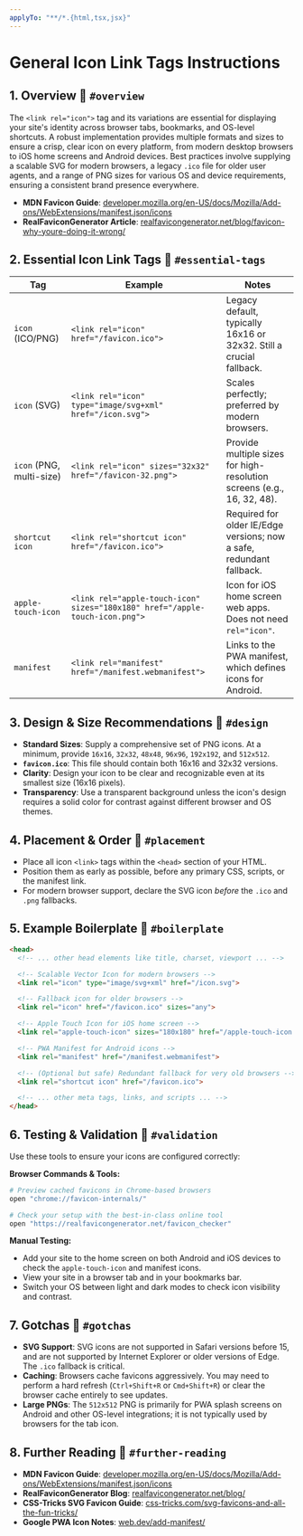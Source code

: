 ```yaml
---
applyTo: "**/*.{html,tsx,jsx}"
---
```


# General Icon Link Tags Instructions

## 1. Overview 🔗 `#overview`

The `<link rel="icon">` tag and its variations are essential for displaying your site's identity across browser tabs, bookmarks, and OS-level shortcuts. A robust implementation provides multiple formats and sizes to ensure a crisp, clear icon on every platform, from modern desktop browsers to iOS home screens and Android devices. Best practices involve supplying a scalable SVG for modern browsers, a legacy `.ico` file for older user agents, and a range of PNG sizes for various OS and device requirements, ensuring a consistent brand presence everywhere.

- **MDN Favicon Guide**: [developer.mozilla.org/en-US/docs/Mozilla/Add-ons/WebExtensions/manifest.json/icons](https://developer.mozilla.org/en-US/docs/Mozilla/Add-ons/WebExtensions/manifest.json/icons)
- **RealFaviconGenerator Article**: [realfavicongenerator.net/blog/favicon-why-youre-doing-it-wrong/](https://realfavicongenerator.net/blog/favicon-why-youre-doing-it-wrong/)

## 2. Essential Icon Link Tags 🔗 `#essential-tags`

| Tag                      | Example                                                                      | Notes                                                                 |
| ------------------------ | ---------------------------------------------------------------------------- | --------------------------------------------------------------------- |
| `icon` (ICO/PNG)         | `<link rel="icon" href="/favicon.ico">`                                      | Legacy default, typically 16x16 or 32x32. Still a crucial fallback.   |
| `icon` (SVG)             | `<link rel="icon" type="image/svg+xml" href="/icon.svg">`                    | Scales perfectly; preferred by modern browsers.                       |
| `icon` (PNG, multi-size) | `<link rel="icon" sizes="32x32" href="/favicon-32.png">`                     | Provide multiple sizes for high-resolution screens (e.g., 16, 32, 48). |
| `shortcut icon`          | `<link rel="shortcut icon" href="/favicon.ico">`                             | Required for older IE/Edge versions; now a safe, redundant fallback.  |
| `apple-touch-icon`       | `<link rel="apple-touch-icon" sizes="180x180" href="/apple-touch-icon.png">` | Icon for iOS home screen web apps. Does not need `rel="icon"`.        |
| `manifest`               | `<link rel="manifest" href="/manifest.webmanifest">`                         | Links to the PWA manifest, which defines icons for Android.           |

## 3. Design & Size Recommendations 🔗 `#design`

- **Standard Sizes**: Supply a comprehensive set of PNG icons. At a minimum, provide `16x16`, `32x32`, `48x48`, `96x96`, `192x192`, and `512x512`.
- **`favicon.ico`**: This file should contain both 16x16 and 32x32 versions.
- **Clarity**: Design your icon to be clear and recognizable even at its smallest size (16x16 pixels).
- **Transparency**: Use a transparent background unless the icon's design requires a solid color for contrast against different browser and OS themes.

## 4. Placement & Order 🔗 `#placement`

- Place all icon `<link>` tags within the `<head>` section of your HTML.
- Position them as early as possible, before any primary CSS, scripts, or the manifest link.
- For modern browser support, declare the SVG icon *before* the `.ico` and `.png` fallbacks.

## 5. Example Boilerplate 🔗 `#boilerplate`

```html
<head>
  <!-- ... other head elements like title, charset, viewport ... -->

  <!-- Scalable Vector Icon for modern browsers -->
  <link rel="icon" type="image/svg+xml" href="/icon.svg">

  <!-- Fallback icon for older browsers -->
  <link rel="icon" href="/favicon.ico" sizes="any">

  <!-- Apple Touch Icon for iOS home screen -->
  <link rel="apple-touch-icon" sizes="180x180" href="/apple-touch-icon.png">

  <!-- PWA Manifest for Android icons -->
  <link rel="manifest" href="/manifest.webmanifest">

  <!-- (Optional but safe) Redundant fallback for very old browsers -->
  <link rel="shortcut icon" href="/favicon.ico">

  <!-- ... other meta tags, links, and scripts ... -->
</head>
```

## 6. Testing & Validation 🔗 `#validation`

Use these tools to ensure your icons are configured correctly:

**Browser Commands & Tools:**
```bash
# Preview cached favicons in Chrome-based browsers
open "chrome://favicon-internals/"

# Check your setup with the best-in-class online tool
open "https://realfavicongenerator.net/favicon_checker"
```

**Manual Testing:**
- Add your site to the home screen on both Android and iOS devices to check the `apple-touch-icon` and manifest icons.
- View your site in a browser tab and in your bookmarks bar.
- Switch your OS between light and dark modes to check icon visibility and contrast.

## 7. Gotchas 🔗 `#gotchas`

- **SVG Support**: SVG icons are not supported in Safari versions before 15, and are not supported by Internet Explorer or older versions of Edge. The `.ico` fallback is critical.
- **Caching**: Browsers cache favicons aggressively. You may need to perform a hard refresh (`Ctrl+Shift+R` or `Cmd+Shift+R`) or clear the browser cache entirely to see updates.
- **Large PNGs**: The `512x512` PNG is primarily for PWA splash screens on Android and other OS-level integrations; it is not typically used by browsers for the tab icon.

## 8. Further Reading 🔗 `#further-reading`

- **MDN Favicon Guide**: [developer.mozilla.org/en-US/docs/Mozilla/Add-ons/WebExtensions/manifest.json/icons](https://developer.mozilla.org/en-US/docs/Mozilla/Add-ons/WebExtensions/manifest.json/icons)
- **RealFaviconGenerator Blog**: [realfavicongenerator.net/blog/](https://realfavicongenerator.net/blog/)
- **CSS-Tricks SVG Favicon Guide**: [css-tricks.com/svg-favicons-and-all-the-fun-tricks/](https://css-tricks.com/svg-favicons-and-all-the-fun-tricks/)
- **Google PWA Icon Notes**: [web.dev/add-manifest/](https://web.dev/add-manifest/#icons)
